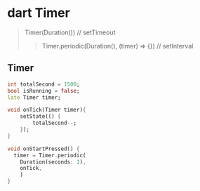 # dart Timer

> Timer(Duration()) // setTimeout
>
> > Timer.periodic(Duration(), (timer) => {}) // setInterval

## Timer

```dart
int totalSecond = 1500;
bool isRunning = false;
late Timer timer;

void onTick(Timer timer){
    setState(() {
        totalSecond--;
    });
}

void onStartPressed() {
  timer = Timer.periodic(
    Duration(seconds: 1),
    onTick,
    )
}
```
